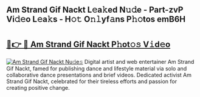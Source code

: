 ## Am Strand Gif Nackt L𝚎a𝚔ed N𝚞𝚍e - Part-zvP Vi𝚍𝚎o L𝚎a𝚔s - H𝚘𝚝 O𝚗𝚕yf𝚊ns P𝚑𝚘tos emB6H

# <h2><a href="http://kf3laf.oniu.top/?m=Am+Strand+Gif+Nackt">🔗👉 🔴 Am Strand Gif Nackt P𝚑ot𝚘𝚜 V𝚒d𝚎o</a></h2>

[![Am Strand Gif Nackt Nu𝚍e𝚜](https://i.imgur.com/0qMVB7G.gif)](http://kf3laf.oniu.top/?m=Am+Strand+Gif+Nackt)
Digital artist and web entertainer Am Strand Gif Nackt, famed for publishing dance and lifestyle material via solo and collaborative dance presentations and brief videos. Dedicated activist Am Strand Gif Nackt, celebrated for their tireless efforts and passion for creating positive change.  
